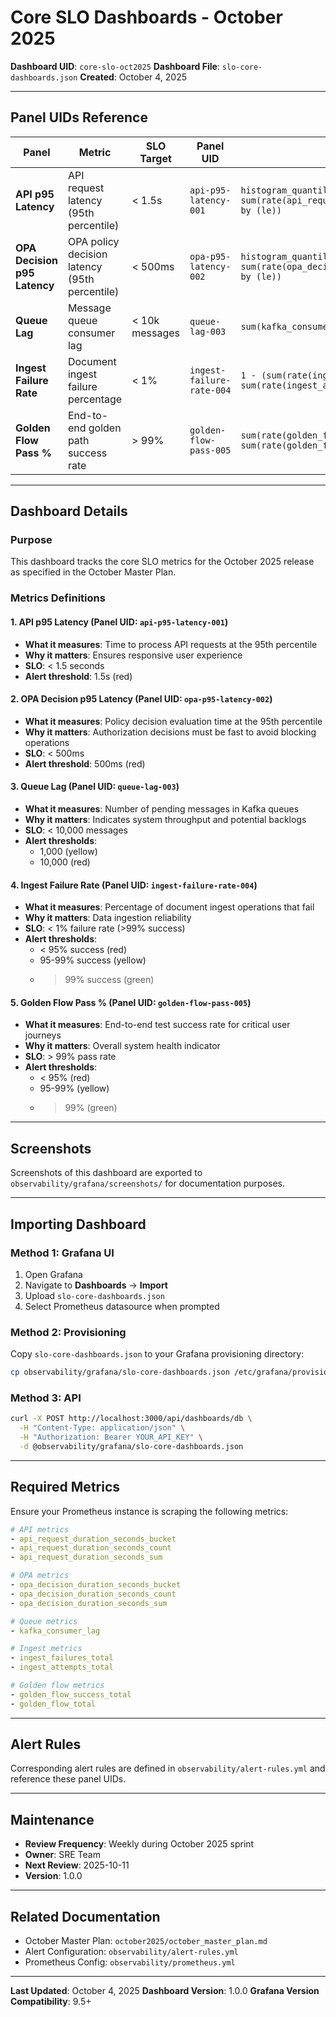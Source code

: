 # Core SLO Dashboards - October 2025

**Dashboard UID**: `core-slo-oct2025`
**Dashboard File**: `slo-core-dashboards.json`
**Created**: October 4, 2025

---

## Panel UIDs Reference

| Panel | Metric | SLO Target | Panel UID | Prometheus Query |
|-------|--------|------------|-----------|------------------|
| **API p95 Latency** | API request latency (95th percentile) | < 1.5s | `api-p95-latency-001` | `histogram_quantile(0.95, sum(rate(api_request_duration_seconds_bucket[5m])) by (le))` |
| **OPA Decision p95 Latency** | OPA policy decision latency (95th percentile) | < 500ms | `opa-p95-latency-002` | `histogram_quantile(0.95, sum(rate(opa_decision_duration_seconds_bucket[5m])) by (le))` |
| **Queue Lag** | Message queue consumer lag | < 10k messages | `queue-lag-003` | `sum(kafka_consumer_lag) by (topic)` |
| **Ingest Failure Rate** | Document ingest failure percentage | < 1% | `ingest-failure-rate-004` | `1 - (sum(rate(ingest_failures_total[5m])) / sum(rate(ingest_attempts_total[5m])))` |
| **Golden Flow Pass %** | End-to-end golden path success rate | > 99% | `golden-flow-pass-005` | `sum(rate(golden_flow_success_total[5m])) / sum(rate(golden_flow_total[5m]))` |

---

## Dashboard Details

### Purpose
This dashboard tracks the core SLO metrics for the October 2025 release as specified in the October Master Plan.

### Metrics Definitions

#### 1. API p95 Latency (Panel UID: `api-p95-latency-001`)
- **What it measures**: Time to process API requests at the 95th percentile
- **Why it matters**: Ensures responsive user experience
- **SLO**: < 1.5 seconds
- **Alert threshold**: 1.5s (red)

#### 2. OPA Decision p95 Latency (Panel UID: `opa-p95-latency-002`)
- **What it measures**: Policy decision evaluation time at the 95th percentile
- **Why it matters**: Authorization decisions must be fast to avoid blocking operations
- **SLO**: < 500ms
- **Alert threshold**: 500ms (red)

#### 3. Queue Lag (Panel UID: `queue-lag-003`)
- **What it measures**: Number of pending messages in Kafka queues
- **Why it matters**: Indicates system throughput and potential backlogs
- **SLO**: < 10,000 messages
- **Alert thresholds**:
  - 1,000 (yellow)
  - 10,000 (red)

#### 4. Ingest Failure Rate (Panel UID: `ingest-failure-rate-004`)
- **What it measures**: Percentage of document ingest operations that fail
- **Why it matters**: Data ingestion reliability
- **SLO**: < 1% failure rate (>99% success)
- **Alert thresholds**:
  - < 95% success (red)
  - 95-99% success (yellow)
  - > 99% success (green)

#### 5. Golden Flow Pass % (Panel UID: `golden-flow-pass-005`)
- **What it measures**: End-to-end test success rate for critical user journeys
- **Why it matters**: Overall system health indicator
- **SLO**: > 99% pass rate
- **Alert thresholds**:
  - < 95% (red)
  - 95-99% (yellow)
  - > 99% (green)

---

## Screenshots

Screenshots of this dashboard are exported to `observability/grafana/screenshots/` for documentation purposes.

---

## Importing Dashboard

### Method 1: Grafana UI
1. Open Grafana
2. Navigate to **Dashboards** → **Import**
3. Upload `slo-core-dashboards.json`
4. Select Prometheus datasource when prompted

### Method 2: Provisioning
Copy `slo-core-dashboards.json` to your Grafana provisioning directory:
```bash
cp observability/grafana/slo-core-dashboards.json /etc/grafana/provisioning/dashboards/
```

### Method 3: API
```bash
curl -X POST http://localhost:3000/api/dashboards/db \
  -H "Content-Type: application/json" \
  -H "Authorization: Bearer YOUR_API_KEY" \
  -d @observability/grafana/slo-core-dashboards.json
```

---

## Required Metrics

Ensure your Prometheus instance is scraping the following metrics:

```yaml
# API metrics
- api_request_duration_seconds_bucket
- api_request_duration_seconds_count
- api_request_duration_seconds_sum

# OPA metrics
- opa_decision_duration_seconds_bucket
- opa_decision_duration_seconds_count
- opa_decision_duration_seconds_sum

# Queue metrics
- kafka_consumer_lag

# Ingest metrics
- ingest_failures_total
- ingest_attempts_total

# Golden flow metrics
- golden_flow_success_total
- golden_flow_total
```

---

## Alert Rules

Corresponding alert rules are defined in `observability/alert-rules.yml` and reference these panel UIDs.

---

## Maintenance

- **Review Frequency**: Weekly during October 2025 sprint
- **Owner**: SRE Team
- **Next Review**: 2025-10-11
- **Version**: 1.0.0

---

## Related Documentation

- October Master Plan: `october2025/october_master_plan.md`
- Alert Configuration: `observability/alert-rules.yml`
- Prometheus Config: `observability/prometheus.yml`

---

**Last Updated**: October 4, 2025
**Dashboard Version**: 1.0.0
**Grafana Version Compatibility**: 9.5+
